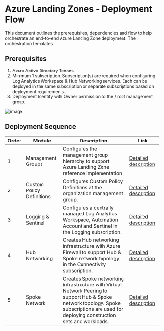 # **Azure Landing Zones - Deployment Flow**

This document outlines the prerequisites, dependencies and flow to help orchestrate an end-to-end Azure Landing Zone deployment. The orchestration templates 

## Prerequisites
1. Azure Active Directory Tenant.
2. Minimum 1 subscription. Subscription(s) are required when configuring Log Analytics Workspace & Hub Networking services. Each can be deployed in the same subscription or separate subscriptions based on deployment requirements.
3. Deployment Identity with Owner permission to the / root management group. 

![image](https://user-images.githubusercontent.com/22677711/165026415-e50989a2-3f27-417c-bce4-7bab2a598c95.png)

## Deployment Sequence


| Order  |  Module | Description  | Link |
| ------------ | ------------ | ------------ |------------ |
|1   | Management Groups  | Configures the management group hierarchy to support Azure Landing Zone reference implementation  |[Detailed description](https://github.com/sreekumarpg/ACME-Azure-ELZ/tree/main/Deployment/DeployManagementGroup "Detailed description") |
|2   |Custom Policy Definitions   | Configures Custom Policy Definitions at the organization management group. | [Detailed description](https://github.com/sreekumarpg/ACME-Azure-ELZ/tree/main/Deployment/DeployPolicy) |
| 3  |  Logging & Sentinel | Configures a centrally managed Log Analytics Workspace, Automation Account and Sentinel in the Logging subscription.  | [Detailed description](https://github.com/sreekumarpg/ACME-Azure-ELZ/tree/main/Deployment/DeployELZ)|
|4   | Hub Networking  |Creates Hub networking infrastructure with Azure Firewall to support Hub & Spoke network topology in the Connectivity subscription.   |[Detailed description](https://github.com/sreekumarpg/ACME-Azure-ELZ/tree/main/Deployment/DeployELZ) |
|  5 | Spoke Network  |  Creates Spoke networking infrastructure with Virtual Network Peering to support Hub & Spoke network topology. Spoke subscriptions are used for deploying construction sets and workloads. | [Detailed description](https://github.com/sreekumarpg/ACME-Azure-ELZ/tree/main/Deployment/DeployELZ) |

